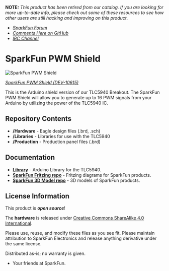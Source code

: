 **NOTE:** *This product has been retired from our catalog. If you are looking for more up-to-date info, please check out some of these resources to see how other users are still hacking and improving on this product.*
* *[SparkFun Forum](https://forum.sparkfun.com/)*
* *[Comments Here on GitHub](https://github.com/sparkfun/PWM_Shield/issues)*
* *[IRC Channel](https://www.sparkfun.com/news/263)*

SparkFun PWM Shield
========================================

![SparkFun PWM Shield](https://cdn.sparkfun.com//assets/parts/5/2/7/5/10615-01.jpg)

[*SparkFun PWM Shield (DEV-10615)*](https://www.sparkfun.com/products/10615)

This is the Arduino shield version of our TLC5940 Breakout. 
The SparkFun PWM Shield will allow you to generate up to 16 PWM signals from your Arduino by utilizing the power of the TLC5940 IC. 

Repository Contents
-------------------

* **/Hardware** - Eagle design files (.brd, .sch)
* **/Libraries** - Libraries for use with the TLC5940
* **/Production** - Production panel files (.brd)

Documentation
--------------
* **[Library](https://github.com/sparkfun/SparkFun_TLC5940_Arduino_Library)** - Arduino Library for the TLC5940. 
* **[SparkFun Fritzing repo](https://github.com/sparkfun/Fritzing_Parts)** - Fritzing diagrams for SparkFun products.
* **[SparkFun 3D Model repo](https://github.com/sparkfun/3D_Models)** - 3D models of SparkFun products. 


License Information
-------------------
This product is _**open source**_! 

The **hardware** is released under [Creative Commons ShareAlike 4.0 International](https://creativecommons.org/licenses/by-sa/4.0/).

Please use, reuse, and modify these files as you see fit. Please maintain attribution to SparkFun Electronics and release anything derivative under the same license.

Distributed as-is; no warranty is given.

- Your friends at SparkFun.

